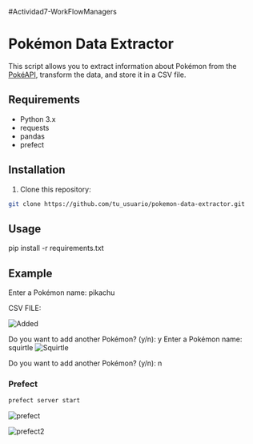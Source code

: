 #Actividad7-WorkFlowManagers

# Pokémon Data Extractor

This script allows you to extract information about Pokémon from the [PokéAPI](https://pokeapi.co/), transform the data, and store it in a CSV file.

## Requirements

- Python 3.x
- requests
- pandas
- prefect

## Installation

1. Clone this repository:

```bash
git clone https://github.com/tu_usuario/pokemon-data-extractor.git
```

## Usage

pip install -r requirements.txt

## Example 

Enter a Pokémon name: pikachu

CSV FILE:

![Added](https://github.com/IvanGQDev/ComputacionToleranteAFallas/assets/71247107/0a8e2807-30ea-40ef-ba69-e10c972b586a)

Do you want to add another Pokémon? (y/n): y
Enter a Pokémon name: squirtle
![Squirtle](https://github.com/IvanGQDev/ComputacionToleranteAFallas/assets/71247107/793f7c1c-ae22-4413-a4d1-da162ad94a8c)

Do you want to add another Pokémon? (y/n): n

### Prefect

```cmd
prefect server start
```
![prefect](https://github.com/IvanGQDev/ComputacionToleranteAFallas/assets/71247107/f3c940a1-58ba-4f9d-b405-0bf6e814fd46)

![prefect2](https://github.com/IvanGQDev/ComputacionToleranteAFallas/assets/71247107/2edfce76-9fea-4600-8784-5d480e81b7bf)

